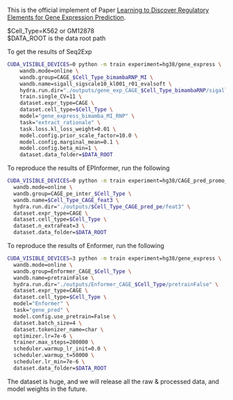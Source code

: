 This is the official implement of Paper [Learning to Discover Regulatory Elements for Gene Expression Prediction]().


$Cell_Type=K562 or GM12878  
$DATA_ROOT is the data root path  

To get the results of Seq2Exp
```bash
CUDA_VISIBLE_DEVICES=0 python -m train experiment=hg38/gene_express \
    wandb.mode=online \
    wandb.group=CAGE_$Cell_Type_bimambaRNP_MI \
    wandb.name=sigall_sigscale10_kl001_r01_evalsoft \
    hydra.run.dir="./outputs/gene_exp_CAGE_$Cell_Type_bimambaRNP/sigall_sigscale10_kl001_r01_evalsoft" \
    train.single_CV=11 \
    dataset.expr_type=CAGE \
    dataset.cell_type=$Cell_Type \
    model="gene_express_bimamba_MI_RNP" \
    task="extract_rationale" \
    task.loss.kl_loss_weight=0.01 \
    model.config.prior_scale_factor=10.0 \
    model.config.marginal_mean=0.1 \
    model.config.beta_min=1 \
    dataset.data_folder=$DATA_ROOT
```

To reproduce the results of EPInformer, run the following
```bash
CUDA_VISIBLE_DEVICES=0 python -m train experiment=hg38/CAGE_pred_promo_enhan_inter \
  wandb.mode=online \
  wandb.group=CAGE_pe_inter_$Cell_Type \
  wandb.name=$Cell_Type_CAGE_feat3 \
  hydra.run.dir="./outputs/$Cell_Type_CAGE_pred_pe/feat3" \
  dataset.expr_type=CAGE \
  dataset.cell_type=$Cell_Type \
  dataset.n_extraFeat=3 \
  dataset.data_folder=$DATA_ROOT
```

To reproduce the results of Enformer, run the following
```bash
CUDA_VISIBLE_DEVICES=3 python -m train experiment=hg38/gene_express \
  wandb.mode=online \
  wandb.group=Enformer_CAGE_$Cell_Type \
  wandb.name=pretrainFalse \
  hydra.run.dir="./outputs/Enformer_CAGE_$Cell_Type/pretrainFalse" \
  dataset.expr_type=CAGE \
  dataset.cell_type=$Cell_Type \
  model="Enformer" \
  task="gene_pred" \
  model.config.use_pretrain=False \
  dataset.batch_size=4 \
  dataset.tokenizer_name=char \
  optimizer.lr=7e-6 \
  trainer.max_steps=200000 \
  scheduler.warmup_lr_init=0.0 \
  scheduler.warmup_t=50000 \
  scheduler.lr_min=7e-6 \
  dataset.data_folder=$DATA_ROOT
```

The dataset is huge, and we will release all the raw & processed data, and model weights in the future.
